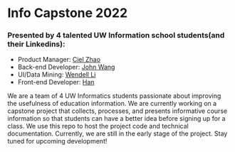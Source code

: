 # Info Capstone 2022

<h3>Presented by 4 talented UW Information school students(and their Linkedins): </h3>
<ul>
  <li>
    Product Manager: <a href='https://www.linkedin.com/in/sinanzhao/'>Ciel Zhao</a>
  </li>
  <li>
    Back-end Developer: <a href='https:/www.linkedin.com/in/jinghua-wang/'>John Wang</a>
  </li>
  <li>
    UI/Data Mining: <a href='https://www.linkedin.com/in/wendellli99/'>Wendell Li</a>
  </li>
  <li>
    Front-end Developer: <a href='https://www.linkedin.com/in/han-zhao-8b058217a/'>Han</a>
  </li>
</ul>

We are a team of 4 UW Informatics students passionate about improving the usefulness of education information. We are currently working on a capstone project that collects, processes, and presents informative course information so that students can have a better idea before signing up for a class. We use this repo to host the project code and technical documentation. Currently, we are still in the early stage of the project. Stay tuned for upcoming development!
